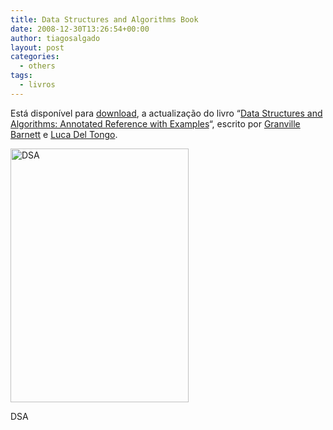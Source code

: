 ```yaml
---
title: Data Structures and Algorithms Book
date: 2008-12-30T13:26:54+00:00
author: tiagosalgado
layout: post
categories:
  - others
tags:
  - livros
---
```

Está disponível para <a title="DSA" href="http://dotnetslackers.com/Community/files/folders/data-structures-and-algorithms/entry30283.aspx" target="_blank">download</a>, a actualização do livro &#8220;<a title="DSA" href="http://dotnetslackers.com/projects/Data-Structures-And-Algorithms/" target="_blank">Data Structures and Algorithms: Annotated Reference with Examples</a>&#8220;, escrito por <a href="http://msmvps.com/blogs/gbarnett/" target="_blank">Granville Barnett</a> e <a href="http://blogs.ugidotnet.org/wetblog/Default.aspx" target="_blank">Luca Del Tongo</a>.

<div style="width: 295px" class="wp-caption aligncenter">
  <a href="http://dotnetslackers.com/images/dsa.png"><img title="DSA" src="http://dotnetslackers.com/images/dsa.png" alt="DSA" width="285" height="406" /></a>
  
  <p class="wp-caption-text">
    DSA
  </p>
</div>